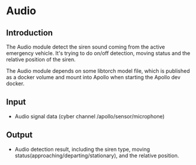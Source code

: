 # Audio

## Introduction
  The Audio module detect the siren sound coming from the active emergency vehicle. It's trying to do on/off detection, moving status and the relative position of the siren.

  The Audio module depends on some libtorch model file, which is published as a docker volume and mount into Apollo when starting the Apollo dev docker.


## Input
  * Audio signal data (cyber channel /apollo/sensor/microphone)

## Output
  * Audio detection result, including the siren type, moving status(approaching/departing/stationary), and the relative position.
